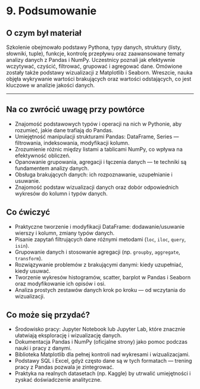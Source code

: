 # 9. Podsumowanie

## O czym był materiał

Szkolenie obejmowało podstawy Pythona, typy danych, struktury (listy, słowniki, tuple), funkcje, kontrolę przepływu oraz zaawansowane tematy analizy danych z Pandas i NumPy. Uczestnicy poznali jak efektywnie wczytywać, czyścić, filtrować, grupować i agregować dane. Omówione zostały także podstawy wizualizacji z Matplotlib i Seaborn. Wreszcie, nauka objęła wykrywanie wartości brakujących oraz wartości odstających, co jest kluczowe w analizie jakości danych.

---

## Na co zwrócić uwagę przy powtórce

- Znajomość podstawowych typów i operacji na nich w Pythonie, aby rozumieć, jakie dane trafiają do Pandas.
- Umiejętność manipulacji strukturami Pandas: DataFrame, Series — filtrowania, indeksowania, modyfikacji kolumn.
- Zrozumienie różnic między listami a tablicami NumPy, co wpływa na efektywność obliczeń.
- Opanowanie grupowania, agregacji i łączenia danych — te techniki są fundamentem analizy danych.
- Obsługa brakujących danych: ich rozpoznawanie, uzupełnianie i usuwanie.
- Znajomość podstaw wizualizacji danych oraz dobór odpowiednich wykresów do kolumn i typów danych.

## Co ćwiczyć

- Praktyczne tworzenie i modyfikacji DataFrame: dodawanie/usuwanie wierszy i kolumn, zmiany typów danych.
- Pisanie zapytań filtrujących dane różnymi metodami (`loc`, `iloc`, `query`, `isin`).
- Grupowanie danych i stosowanie agregacji (np. `groupby`, `aggregate`, `transform`).
- Rozwiązywanie problemów z brakującymi danymi: kiedy uzupełniać, kiedy usuwać.
- Tworzenie wykresów histogramów, scatter, barplot w Pandas i Seaborn oraz modyfikowanie ich opisów i osi.
- Analiza prostych zestawów danych krok po kroku — od wczytania do wizualizacji.

## Co może się przydać?

- Środowisko pracy: Jupyter Notebook lub Jupyter Lab, które znacznie ułatwiają eksplorację i wizualizację danych.
- Dokumentacja Pandas i NumPy (oficjalne strony) jako pomoc podczas nauki i pracy z danymi.
- Biblioteka Matplotlib dla pełnej kontroli nad wykresami i wizualizacjami.
- Podstawy SQL i Excel, gdyż często dane są w tych formatach — trening pracy z Pandas pozwala je zintegrować.
- Praktyka na realnych datasetach (np. Kaggle) by utrwalić umiejętności i zyskać doświadczenie analityczne.
